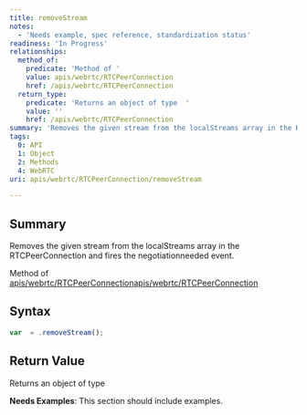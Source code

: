 ```yaml
---
title: removeStream
notes:
  - 'Needs example, spec reference, standardization status'
readiness: 'In Progress'
relationships:
  method_of:
    predicate: 'Method of '
    value: apis/webrtc/RTCPeerConnection
    href: /apis/webrtc/RTCPeerConnection
  return_type:
    predicate: 'Returns an object of type  '
    value: ''
    href: /apis/webrtc/RTCPeerConnection
summary: 'Removes the given stream from the localStreams array in the RTCPeerConnection and fires the negotiationneeded event.'
tags:
  0: API
  1: Object
  2: Methods
  4: WebRTC
uri: apis/webrtc/RTCPeerConnection/removeStream

---
```

## Summary

Removes the given stream from the localStreams array in the RTCPeerConnection and fires the negotiationneeded event.

Method of [apis/webrtc/RTCPeerConnection](/apis/webrtc/RTCPeerConnection)[apis/webrtc/RTCPeerConnection](/apis/webrtc/RTCPeerConnection)

## Syntax

``` js
var  = .removeStream();
```

## Return Value

Returns an object of type

**Needs Examples**: This section should include examples.

